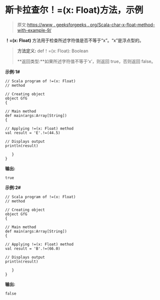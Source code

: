 # 斯卡拉查尔！=(x: Float)方法，示例

> 原文:[https://www . geeksforgeeks . org/Scala-char-x-float-method-with-example-9/](https://www.geeksforgeeks.org/scala-char-x-float-method-with-example-9/)

**！=(x: Float)** 方法用于检查所述字符值是否不等于“x”。“x”是浮点型的。

> **方法定义:** def！=(x: Float): Boolean
> 
> **返回类型:**如果所述字符值不等于‘x’，则返回 true，否则返回 false。

**示例:1#**

```
// Scala program of !=(x: Float)
// method

// Creating object
object GfG
{  

// Main method
def main(args:Array[String])
{

// Applying !=(x: Float) method 
val result = 'E'.!=(44.5)

// Displays output
println(result)

   }
} 
```

**输出:**

```
true

```

**示例:2#**

```
// Scala program of !=(x: Float)
// method

// Creating object
object GfG
{  

// Main method
def main(args:Array[String])
{

// Applying !=(x: Float) method
val result = 'B'.!=(66.0)

// Displays output
println(result)

   }
} 
```

**输出:**

```
false

```